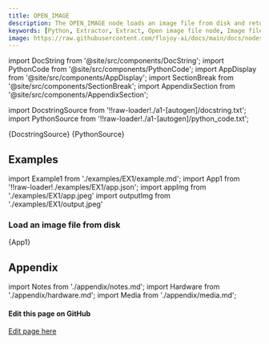 ```yaml
---
title: OPEN_IMAGE
description: The OPEN_IMAGE node loads an image file from disk and returns an image type DataContainer object.
keywords: [Python, Extractor, Extract, Open image file node, Image file extraction, File manipulation tools, Flojoy Extractors documentation, Python image data extraction, Image file handling, Data extraction from images, Image processing with Flojoy, Image file opening in Python, Extracting image data]
image: https://raw.githubusercontent.com/flojoy-ai/docs/main/docs/nodes/EXTRACTORS/FILE/OPEN_IMAGE/examples/EX1/output.jpeg
---
```


[//]: # (Custom component imports)

import DocString from '@site/src/components/DocString';
import PythonCode from '@site/src/components/PythonCode';
import AppDisplay from '@site/src/components/AppDisplay';
import SectionBreak from '@site/src/components/SectionBreak';
import AppendixSection from '@site/src/components/AppendixSection';

[//]: # (Docstring)

import DocstringSource from '!!raw-loader!./a1-[autogen]/docstring.txt';
import PythonSource from '!!raw-loader!./a1-[autogen]/python_code.txt';

<DocString>{DocstringSource}</DocString>
<PythonCode GLink='EXTRACTORS/FILE/OPEN_IMAGE/OPEN_IMAGE.py'>{PythonSource}</PythonCode>

<SectionBreak />

[//]: # (Examples)

## Examples

import Example1 from './examples/EX1/example.md';
import App1 from '!!raw-loader!./examples/EX1/app.json';
import appImg from './examples/EX1/app.jpeg'
import outputImg from './examples/EX1/output.jpeg'

### Load an image file from disk

<AppDisplay 
    nodeLabel='OPEN_IMAGE'
    appImg={appImg}
    outputImg={outputImg}
    >
    {App1}
</AppDisplay>

<Example1 />

<SectionBreak />

[//]: # (Appendix)

## Appendix

import Notes from './appendix/notes.md';
import Hardware from './appendix/hardware.md';
import Media from './appendix/media.md';

<AppendixSection index={0} folderPath='nodes/EXTRACTORS/FILE/OPEN_IMAGE/appendix/'><Notes /></AppendixSection>
<AppendixSection index={1} folderPath='nodes/EXTRACTORS/FILE/OPEN_IMAGE/appendix/'><Hardware /></AppendixSection>
<AppendixSection index={2} folderPath='nodes/EXTRACTORS/FILE/OPEN_IMAGE/appendix/'><Media /></AppendixSection>

<SectionBreak />

[//]: # (Edit page on GitHub)

#### Edit this page on GitHub

[Edit page here](https://github.com/flojoy-ai/docs/tree/main/docs/nodes/EXTRACTORS/FILE/OPEN_IMAGE)
